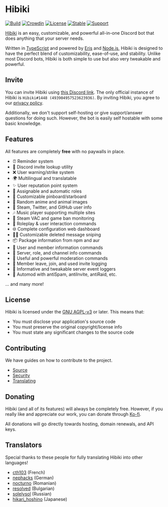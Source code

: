 # Hibiki

[![Build][badge-workflow]][workflow]
[![Crowdin][badge-crowdin]][translation]
[![License][badge-license]][license]
[![Stable][badge-stable]][stable]
[![Support][badge-support]][support]

[Hibiki][hibiki] is an easy, customizable, and powerful all-in-one Discord bot that does anything that your server needs.

Written in [TypeScript][typescript] and powered by [Eris][eris] and [Node.js][nodejs], Hibiki is designed to have the perfect blend of customizability, ease-of-use, and stability. Unlike most Discord bots, Hibiki is both simple to use but also very tweakable and powerful.

## Invite

You can invite Hibiki using [this Discord link][invite]. The only official instance of Hibiki is `Hibiki#1448 (493904957523623936)`. By inviting Hibiki, you agree to our [privacy policy][privacy].

Additionally, we don't support self-hosting or give support/answer questions for doing such. However, the bot is easily self hostable with some basic knowledge.

## Features

All features are completely **free** with no paywalls in place.

- ⏰ Reminder system
- 🔗 Discord invite lookup utility
- ❌ User warning/strike system
- 🌍 Multilingual and translatable
- ✨ User reputation point system
- 📃 Assignable and automatic roles
- 📌 Customizable pinboard/starboard
- 🐶 Random anime and animal images
- 👥 Steam, Twitter, and GitHub user info
- 🎶 Music player supporting multiple sites
- 🎯 Steam VAC and game ban monitoring
- 💙 Roleplay & user interaction commands
- 🌐 Complete configuration web dashboard
- 🕵️‍♀️ Customizable deleted message sniping
- 📦 Package information from npm and aur
- 👤 User and member information commands
- 💬 Server, role, and channel info commands
- 🔨 Useful and powerful moderation commands
- 👥 Member leave, join, and used invite logging
- 📜 Informative and tweakable server event loggers
- 🤖 Automod with antiSpam, antiInvite, antiRaid, etc.

... and many more!

## License

Hibiki is licensed under the [GNU AGPL-v3][license] or later. This means that:

- You must disclose your application's source code
- You must preserve the original copyright/license info
- You must state any significant changes to the source code

## Contributing

We have guides on how to contribute to the project.

- [Source][source]
- [Security][security]
- [Translating][translating]

## Donating

Hibiki (and all of its features) will always be completely free. However, if you really like and appreciate our work, you can donate through [Ko-fi][donate].

All donations will go directly towards hosting, domain renewals, and API keys.

## Translators

Special thanks to these people for fully translating Hibiki into other languages!

- [cth103][cth103] (French)
- [nephacks][nephacks] (German)
- [nocturno][nocturno] (Romanian)
- [resolved][resolved] (Bulgarian)
- [solelysol][sol] (Russian)
- [hikari_hoshino][hikari] (Japanese)

[source]: https://github.com/sysdotini/hibiki/blob/main/.github/CONTRIBUTING.md#source-contributions "Source contribution guidelines file."
[donate]: https://ko-fi.com/sysdotini "Donate thru Ko-fi to help cover Hibiki's expenses."
[eris]: https://abal.moe/Eris "Eris's documentation website."
[hibiki]: https://hibiki.app "Hibiki's official website and dashboard."
[invite]: https://discordapp.com/oauth2/authorize?&client_id=493904957523623936&scope=bot&permissions=1581116663 "A Discord invite for the official Hibiki instance."
[license]: LICENSE "Hibiki is licensed under the GNU AGPLv3 or later."
[nodejs]: https://nodejs.org "Node.js's official website."
[privacy]: https://github.com/sysdotini/hibiki/blob/main/.github/PRIVACY_POLICY.md#hibiki-privacy-policy "Our Privacy Policy."
[security]: https://github.com/sysdotini/hibiki/blob/main/.github/SECURITY.md#security-policy "Security guidelines file."
[stable]: https://github.com/sysdotini/hibiki/releases/latest "Latest stable GitHub release."
[support]: https://discord.gg/gZEj4sM "A Discord invite to the official support server."
[translating]: https://github.com/sysdotini/hibiki/blob/main/.github/CONTRIBUTING.md#translation-guide "Translation guide."
[translation]: https://translate.hibiki.app/project/hibiki "Total progress of translations."
[typescript]: https://www.typescriptlang.org/ "TypeScript's official website."
[workflow]: https://github.com/sysdotini/hibiki/actions?query=workflow%3Apush "Main GitHub workflow action."

<!-- Badge URLs -->

[badge-workflow]: https://img.shields.io/github/workflow/status/sysdotini/hibiki/Push "Shields.io badge for workflow status."
[badge-crowdin]: https://badges.crowdin.net/hibiki/localized.svg "Crowdin badge for total localization progress."
[badge-license]: https://img.shields.io/badge/license-AGPL%20v3-orange.svg "Shields.io badge for the GNU AGPLv3."
[badge-stable]: https://img.shields.io/github/v/release/sysdotini/hibiki?label=version "Shields.io badge for the latest stable Hibiki release."
[badge-latest]: https://img.shields.io/github/package-json/v/sysdotini/hibiki/main?color=red&label=latest "Shields.io badge for the latest Hibiki release."
[badge-support]: https://img.shields.io/discord/620287077778587651?color=purple&label=support "Shields.io badge for the Discord support server information."

<!-- Translator links -->

[cth103]: https://github.com/cthpw103 "cth103's GitHub profile"
[sol]: https://github.com/solelysol "Sol's GitHub profile"
[nocturno]: https://github.com/nocturnodev "nocturno's GitHub profile"
[nephacks]: https://github.com/nepneppynep "nephacks' GitHub profile"
[resolved]: https://github.com/resolvedxd "resolved's GitHub profile"
[hikari]: https://crowdin.com/profile/hikari_hoshino "hikari's Crowdin profile"
